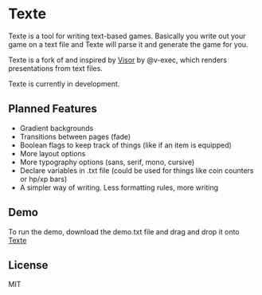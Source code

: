 # Texte

Texte is a tool for writing text-based games. Basically you write out your game on a text file and Texte will parse it and generate the game for you.

Texte is a fork of and inspired by [Visor](https://github.com/v-exec/Visor) by @v-exec, which renders presentations from text files.

Texte is currently in development.

## Planned Features
+ Gradient backgrounds
+ Transitions between pages (fade)
+ Boolean flags to keep track of things (like if an item is equipped)
+ More layout options
+ More typography options (sans, serif, mono, cursive)
+ Declare variables in .txt file (could be used for things like coin counters or hp/xp bars)
+ A simpler way of writing. Less formatting rules, more writing

## Demo
To run the demo, download the demo.txt file and drag and drop it onto [Texte](https://joshavanier.github.io/texte/)

## License
MIT

